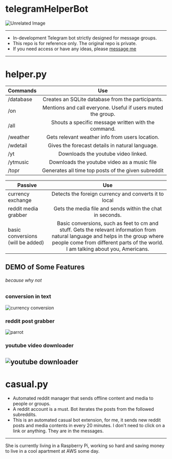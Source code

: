# telegramHelperBot
![Unrelated Image](https://i.postimg.cc/cHR3zx9j/Screenshot-2019-05-08-at-2-25-07-pm.png)

-----------
- In-development Telegram bot strictly designed for message groups.
- This repo is for reference only. The original repo is private.
- If you need access or have any ideas, please [message me](https://telegram.me/gokan)

-----------
# helper.py
| Commands          | Use           |
| ----------------- |:----------------------------------------------:|
| /database | Creates an SQLite database from the participants. |
| /on | Mentions and call everyone. Useful if users muted the group.|
| /all | Shouts a specific message written with the command. |
| /weather | Gets relevant weather info from users location. |
| /wdetail | Gives the forecast details in natural language. |
| /yt | Downloads the youtube video linked.  |
| /ytmusic | Downloads the youtube video as a music file |
| /topr | Generates all time top posts of the given subreddit |

| Passive          | Use           |
| ----------------- |:----------------------------------------------:|
| currency exchange | Detects the foreign currency and converts it to local |
| reddit media grabber | Gets the media file and sends within the chat in seconds. |
| basic conversions (will be added) | Basic conversions, such as feet to cm and stuff. Gets the relevant information from natural language and helps in the group where people come from different parts of the world. I am talking about you, Americans. |

## DEMO of Some Features
###### because why not
### conversion in text
![currency conversion](https://media.giphy.com/media/KHPflFG4bOLpiv8Fcr/giphy.gif)
### reddit post grabber
![parrot](https://media.giphy.com/media/Zd050xkrLKjtljFIGv/giphy.gif)
### youtube video downloader
![youtube downloader](https://media.giphy.com/media/IzXvY5kLqo74348ouv/giphy.gif)
-----------
# casual.py
- Automated reddit manager that sends offline content and media to people or groups.
- A reddit account is a must. Bot iterates the posts from the followed subreddits.
- This is an automated casual bot extension, for me, it sends new reddit posts and media contents in every 20 minutes. I don't need to click on a link or anything. They are in the messages.
-----------

She is currently living in a Raspberry Pi, working so hard and saving money to live in a cool apartment at AWS some day.
